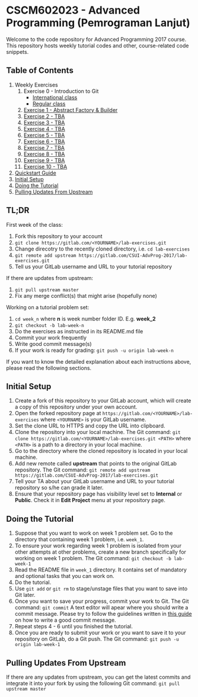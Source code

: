 # CSCM602023 - Advanced Programming (Pemrograman Lanjut)

Welcome to the code repository for Advanced Programming 2017 course.
This repository hosts weekly tutorial codes and other, course-related
code snippets.

## Table of Contents

1. Weekly Exercises
    1. Exercise 0 - Introduction to Git
        - [International class](week_0_ki/README.md)
        - [Regular class](week_0_reg/README.md)
    2. [Exercise 1 - Abstract Factory & Builder](week_1/README.md)
    3. [Exercise 2 - TBA](/#)
    4. [Exercise 3 - TBA](/#)
    5. [Exercise 4 - TBA](/#)
    6. [Exercise 5 - TBA](/#)
    7. [Exercise 6 - TBA](/#)
    8. [Exercise 7 - TBA](/#)
    9. [Exercise 8 - TBA](/#)
    10. [Exercise 9 - TBA](/#)
    10. [Exercise 10 - TBA](/#)
2. [Quickstart Guide](/#tldr)
3. [Initial Setup](/#initial-setup)
4. [Doing the Tutorial](/#doing-the-tutorial)
5. [Pulling Updates From Upstream](/#pulling-updates-from-upstream)

## TL;DR

First week of the class:

1. Fork this repository to your account
2. `git clone https://gitlab.com/<YOURNAME>/lab-exercises.git`
3. Change direcotry to the recently cloned directory, i.e. `cd lab-exercises`
4. `git remote add upstream https://gitlab.com/CSUI-AdvProg-2017/lab-exercises.git`
5. Tell us your GitLab username and URL to your tutorial repository

If there are updates from upstream:

1. `git pull upstream master`
2. Fix any merge conflict(s) that might arise (hopefully none)

Working on a tutorial problem set:

1. `cd week_n` where **n** is week number folder ID. E.g. **week_2**
2. `git checkout -b lab-week-n`
3. Do the exercises as instructed in its README.md file
4. Commit your work frequently
5. Write good commit message(s)
6. If your work is ready for grading: `git push -u origin lab-week-n`

If you want to know the detailed explanation about each instructions above,
please read the following sections.

## Initial Setup

1. Create a fork of this repository to your GitLab account, which
will create a copy of this repository under your own account.
2. Open the forked repository page at
`https://gitlab.com/<YOURNAME>/lab-exercises` where `<YOURNAME>`
is your GitLab username.
3. Set the clone URL to HTTPS and copy the URL into clipboard.
4. Clone the repository into your local machine. The Git command:
`git clone https://gitlab.com/<YOURNAME>/lab-exercises.git <PATH>`
where `<PATH>` is a path to a directory in your local machine.
5. Go to the directory where the cloned repository is located in your
local machine.
6. Add new remote called **upstream** that points to the original
GitLab repository. The Git command: `git remote add upstream https://gitlab.com/CSUI-AdvProg-2017/lab-exercises.git`
7. Tell your TA about your GitLab username and URL to your tutorial
repository so s/he can grade it later.
8. Ensure that your repository page has visibility level set to
**Internal** or **Public**. Check it in **Edit Project** menu at
your repository page.

## Doing the Tutorial

1. Suppose that you want to work on week 1 problem set. Go to the
directory that containing week 1 problem, i.e. `week_1`.
2. To ensure your work regarding week 1 problem is isolated from
your other attempts at other problems, create a new branch
specifically for working on week 1 problem. The Git command:
`git checkout -b lab-week-1`
3. Read the README file in `week_1` directory. It contains set of
mandatory and optional tasks that you can work on.
4. Do the tutorial.
5. Use `git add` or `git rm` to stage/unstage files that you want to
save into Git later.
6. Once you want to save your progress, commit your work to Git. The
Git command: `git commit` A text editor will apear where you should
write a commit message. Please try to follow the guidelines written
in [this guide](http://chris.beams.io/posts/git-commit/) on how to
write a good commit message.
7. Repeat steps 4 - 6 until you finished the tutorial.
8. Once you are ready to submit your work or you want to save it to
your repository on GitLab, do a Git push. The Git command: 
`git push -u origin lab-week-1`

## Pulling Updates From Upstream

If there are any updates from upstream, you can get the latest commits
and integrate it into your fork by using the following Git command:
`git pull upstream master`

